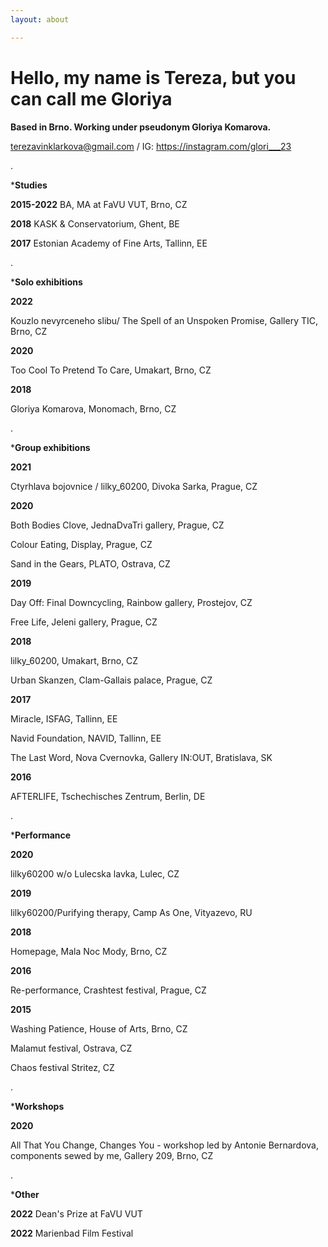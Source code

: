 ```yaml
---
layout: about

---
```

# Hello, my name is Tereza, but you can call me Gloriya

**Based in Brno. Working under pseudonym Gloriya Komarova.**

terezavinklarkova@gmail.com / IG: https://instagram.com/glori___23

.

\***Studies**

**2015-2022**  BA, MA at FaVU VUT, Brno, CZ

**2018**           KASK & Conservatorium, Ghent, BE

**2017**           Estonian Academy of Fine Arts, Tallinn, EE

.

\***Solo exhibitions**

**2022**

Kouzlo nevyrceneho slibu/ The Spell of an Unspoken Promise, Gallery TIC, Brno, CZ

**2020**

Too Cool To Pretend To Care, Umakart, Brno, CZ

**2018**

Gloriya Komarova, Monomach, Brno, CZ

.

\***Group exhibitions**

**2021**

Ctyrhlava bojovnice / lilky_60200, Divoka Sarka, Prague, CZ

**2020**

Both Bodies Clove, JednaDvaTri gallery, Prague, CZ

Colour Eating, Display, Prague, CZ

Sand in the Gears, PLATO, Ostrava, CZ

**2019**

Day Off: Final Downcycling, Rainbow gallery, Prostejov, CZ

Free Life, Jeleni gallery, Prague, CZ

**2018**

lilky_60200, Umakart, Brno, CZ

Urban Skanzen, Clam-Gallais palace, Prague, CZ

**2017**

Miracle, ISFAG, Tallinn, EE

Navid Foundation, NAVID, Tallinn, EE

The Last Word, Nova Cvernovka, Gallery IN:OUT, Bratislava, SK

**2016**

AFTERLIFE, Tschechisches Zentrum, Berlin, DE

.

\***Performance**

**2020**

lilky60200 w/o Lulecska lavka, Lulec, CZ

**2019**

lilky60200/Purifying therapy, Camp As One, Vityazevo, RU

**2018**

Homepage, Mala Noc Mody, Brno, CZ

**2016**

Re-performance, Crashtest festival, Prague, CZ

**2015**

Washing Patience, House of Arts, Brno, CZ

Malamut festival, Ostrava, CZ

Chaos festival Stritez, CZ

.

\***Workshops**

**2020**

All That You Change, Changes You - workshop led by Antonie Bernardova, components sewed by me, Gallery 209, Brno, CZ

.

\***Other**

**2022** Dean's Prize at FaVU VUT

**2022** Marienbad Film Festival